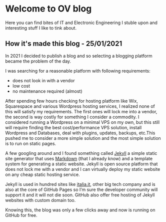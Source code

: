 # Welcome to OV blog

Here you can find bites of IT and Electronic Engineering I stuble upon and interesting stuff I like to tink about.

## How it's made this blog - 25/01/2021

In 2021 I decided to publish a blog and so selecting a blogging platform became the problem of the day.

I was searching for a reasonable platform with following requirements:

- does not look in with a vendor
- low cost
- no maintenance required (almost)

After spending few hours checking for hosting platform like Wix, Squarespace and various Wordpress hosting services, I realized none of this will satisfy my requirements. The first ones will lock me into a vendor, the second is way costly for something I consider a commodity. I considered running a Wordpress on a minimal VPS on my own, but this still will require finding the best cost/performance VPS solution, install Wordpress and Databases, deal with plugins, updates, backups, etc.This pushed me to consider a more simple solution and the most simple solution is to run on static pages.

A few googling around and I found something called [Jekyll](https://jekyllrb.com/) a simple static site generator that uses [Markdown](https://www.markdownguide.org/) (that I already know) and a template system for generating a static website. Jekyll is open source platform that does not lock me with a vendor and I can virtually deploy my static website on any cheap static hosting service.

Jekyll is used in hundred sites like [italia.it](developers.italia.it), other big tech company and is also at the core of GitHub Pages so I’m sure the developer community will support it and it will not die soon. GitHub also offer free hosting of Jekyll websites with custom domain too.

Knowing this, the blog was only a few clicks away and now is running on GitHub for free.

